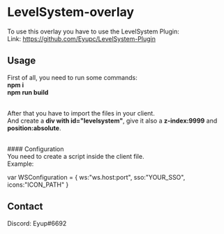 # LevelSystem-overlay
To use this overlay you have to use the LevelSystem Plugin: <br/>
Link: https://github.com/Eyupc/LevelSystem-Plugin <br/>

## Usage
First of all, you need to run some commands: <br/>
**npm i** <br/>
**npm run build** <br/><br/>

After that you have to import the files in your client. <br/>
And create a **div with id="levelsystem"**, give it also a **z-index:9999** and **position:absolute**.


<br/>
#### Configuration<br/>
You need to create a script inside the client file. <br/>
Example: <br/>

var WSConfiguration = {
	ws:"ws.host:port",
	sso:"YOUR_SSO",
	icons:"ICON_PATH"
}

## Contact
Discord: Eyup#6692
